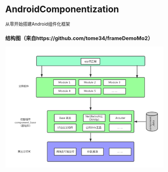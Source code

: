 # AndroidComponentization
从零开始搭建Android组件化框架
### 结构图（来自https://github.com/tome34/frameDemoMo2）
<img src="https://github.com/HZHAndroid/AndroidComponentization/blob/master/pic/jiegou.png" />
